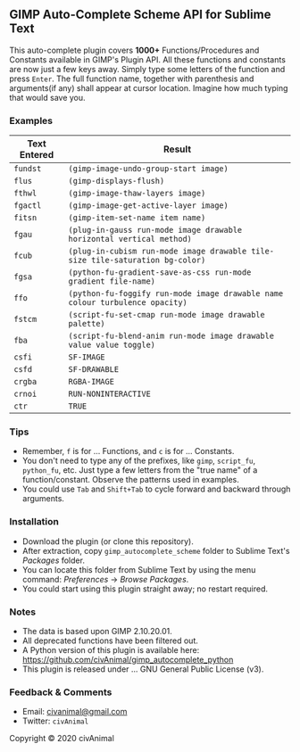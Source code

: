 ## GIMP Auto-Complete Scheme API for Sublime Text

This auto-complete plugin covers __1000+__ Functions/Procedures and Constants available in GIMP's Plugin API. All these functions and constants are now just a few keys away. Simply type some letters of the function and press `Enter`. The full function name, together with parenthesis and arguments(if any) shall appear at cursor location. Imagine how much typing that would save you.


### Examples

 Text Entered  |  Result
-------------- | ----------------------------------------------------------------------------------
 `fundst`      | `(gimp-image-undo-group-start image)`
 `flus`        | `(gimp-displays-flush)`
 `fthwl`       | `(gimp-image-thaw-layers image)`
 `fgactl`      | `(gimp-image-get-active-layer image)`
 `fitsn`       | `(gimp-item-set-name item name)`
 `fgau`        | `(plug-in-gauss run-mode image drawable horizontal vertical method)`
 `fcub`        | `(plug-in-cubism run-mode image drawable tile-size tile-saturation bg-color)`
 `fgsa`        | `(python-fu-gradient-save-as-css run-mode gradient file-name)`
 `ffo`         | `(python-fu-foggify run-mode image drawable name colour turbulence opacity)`
 `fstcm`       | `(script-fu-set-cmap run-mode image drawable palette)`
 `fba`         | `(script-fu-blend-anim run-mode image drawable value value toggle)`
 `csfi`        | `SF-IMAGE`
 `csfd`        | `SF-DRAWABLE`
 `crgba`       | `RGBA-IMAGE`
 `crnoi`       | `RUN-NONINTERACTIVE`
 `ctr`         | `TRUE`


### Tips

* Remember, `f` is for ... Functions, and `c` is for ... Constants.
* You don't need to type any of the prefixes, like `gimp`, `script_fu`, `python_fu`, etc. Just type a few letters from the "true name" of a function/constant. Observe the patterns used in examples.
* You could use `Tab` and `Shift+Tab` to cycle forward and backward through arguments.


### Installation

* Download the plugin (or clone this repository).
* After extraction, copy `gimp_autocomplete_scheme` folder to Sublime Text's _Packages_ folder.
* You can locate this folder from Sublime Text by using the menu command: _Preferences_ → _Browse Packages_.
* You could start using this plugin straight away; no restart required.


### Notes

* The data is based upon GIMP 2.10.20.01.
* All deprecated functions have been filtered out.
* A Python version of this plugin is available here: https://github.com/civAnimal/gimp_autocomplete_python
* This plugin is released under ... GNU General Public License (v3).


### Feedback & Comments

* Email:     civanimal@gmail.com
* Twitter:  `civAnimal`


Copyright © 2020 civAnimal
